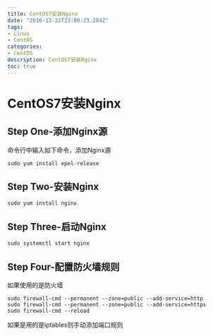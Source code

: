 ```yaml
---
title: CentOS7安装Nginx
date: "2016-12-22T23:00:23.284Z"
tags: 
- Linux
- CentOS
categories:
- CentOS
description: CentOS7安装Nginx
toc: true
---
```


# CentOS7安装Nginx

## Step One-添加Nginx源

命令行中输入如下命令，添加Nginx源

```shell
sudo yum install epel-release
```

## Step Two-安装Nginx

```shell
sudo yum install nginx
```

## Step Three-启动Nginx

```shell
sudo systemctl start nginx
```

## Step Four-配置防火墙规则

如果使用的是防火墙

```shell
sudo firewall-cmd --permanent --zone=public --add-service=http 
sudo firewall-cmd --permanent --zone=public --add-service=https
sudo firewall-cmd --reload
```

如果是用的是iptables则手动添加端口规则